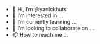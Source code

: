 - 👋 Hi, I’m @yanickhuts
- 👀 I’m interested in ...
- 🌱 I’m currently learning ...
- 💞️ I’m looking to collaborate on ...
- 📫 How to reach me ...

<!---
yanickhuts/yanickhuts is a ✨ special ✨ repository because its `README.md` (this file) appears on your GitHub profile.
You can click the Preview link to take a look at your changes.
--->
